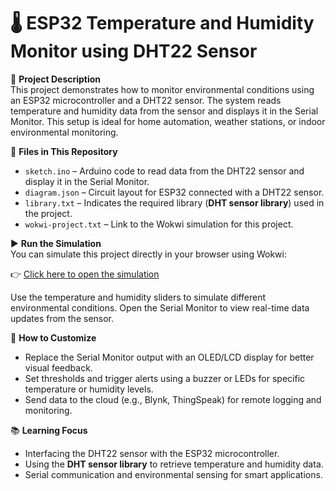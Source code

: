 # 🌡️ ESP32 Temperature and Humidity Monitor using DHT22 Sensor

📝 **Project Description**  
This project demonstrates how to monitor environmental conditions using an ESP32 microcontroller and a DHT22 sensor. The system reads temperature and humidity data from the sensor and displays it in the Serial Monitor. This setup is ideal for home automation, weather stations, or indoor environmental monitoring.

📁 **Files in This Repository**  
- `sketch.ino` – Arduino code to read data from the DHT22 sensor and display it in the Serial Monitor.  
- `diagram.json` – Circuit layout for ESP32 connected with a DHT22 sensor.  
- `library.txt` – Indicates the required library (**DHT sensor library**) used in the project.  
- `wokwi-project.txt` – Link to the Wokwi simulation for this project.  

▶️ **Run the Simulation**  
You can simulate this project directly in your browser using Wokwi:

👉 [Click here to open the simulation](https://wokwi.com/projects/432742936822031361)

Use the temperature and humidity sliders to simulate different environmental conditions. Open the Serial Monitor to view real-time data updates from the sensor.

🔧 **How to Customize**  
- Replace the Serial Monitor output with an OLED/LCD display for better visual feedback.  
- Set thresholds and trigger alerts using a buzzer or LEDs for specific temperature or humidity levels.  
- Send data to the cloud (e.g., Blynk, ThingSpeak) for remote logging and monitoring.  

📚 **Learning Focus**  
- Interfacing the DHT22 sensor with the ESP32 microcontroller.  
- Using the **DHT sensor library** to retrieve temperature and humidity data.  
- Serial communication and environmental sensing for smart applications.
